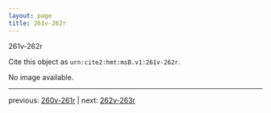 ```yaml
---
layout: page
title: 261v-262r
---
```


261v-262r

Cite this object as `urn:cite2:hmt:msB.v1:261v-262r`.

No image available. 



---

previous: [260v-261r](../260v-261r/) | next: [262v-263r](../262v-263r/)